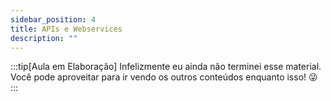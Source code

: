 ```yaml
---
sidebar_position: 4
title: APIs e Webservices
description: "" 
---
```


:::tip[Aula em Elaboração]
Infelizmente eu ainda não terminei esse material. Você pode aproveitar para ir vendo os outros conteúdos enquanto isso! 😜
:::